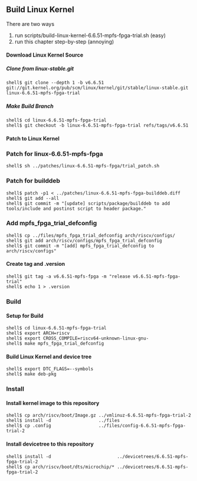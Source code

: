## Build Linux Kernel

There are two ways

1. run scripts/build-linux-kernel-6.6.51-mpfs-fpga-trial.sh (easy)
2. run this chapter step-by-step (annoying)

#### Download Linux Kernel Source

##### Clone from linux-stable.git

```console
shell$ git clone --depth 1 -b v6.6.51 git://git.kernel.org/pub/scm/linux/kernel/git/stable/linux-stable.git linux-6.6.51-mpfs-fpga-trial
```

##### Make Build Branch

```console
shell$ cd linux-6.6.51-mpfs-fpga-trial
shell$ git checkout -b linux-6.6.51-mpfs-fpga-trial refs/tags/v6.6.51
```

#### Patch to Linux Kernel

### Patch for linux-6.6.51-mpfs-fpga

```console
shell$ sh ../patches/linux-6.6.51-mpfs-fpga/trial_patch.sh
```
### Patch for builddeb

```console
shell$ patch -p1 < ../patches/linux-6.6.51-mpfs-fpga-builddeb.diff
shell$ git add --all
shell$ git commit -m "[update] scripts/package/builddeb to add tools/include and postinst script to header package."
```

### Add mpfs_fpga_trial_defconfig

```console
shell$ cp ../files/mpfs_fpga_trial_defconfig arch/riscv/configs/
shell$ git add arch/riscv/configs/mpfs_fpga_trial_defconfig
shell$ git commit -m "[add] mpfs_fpga_trial_defconfig to arch/riscv/configs"
```

#### Create tag and .version

```console
shell$ git tag -a v6.6.51-mpfs-fpga -m "release v6.6.51-mpfs-fpga-trial"
shell$ echo 1 > .version
```

### Build

#### Setup for Build 

````console
shell$ cd linux-6.6.51-mpfs-fpga-trial
shell$ export ARCH=riscv
shell$ export CROSS_COMPILE=riscv64-unknown-linux-gnu-
shell$ make mpfs_fpga_trial_defconfig
````

#### Build Linux Kernel and device tree

````console
shell$ export DTC_FLAGS=--symbols
shell$ make deb-pkg
````

### Install

#### Install kernel image to this repository

```console
shell$ cp arch/riscv/boot/Image.gz ../vmlinuz-6.6.51-mpfs-fpga-trial-2
shell$ install -d                  ../files
shell$ cp .config                  ../files/config-6.6.51-mpfs-fpga-trial-2
```

#### Install devicetree to this repository

```console
shell$ install -d                         ../devicetrees/6.6.51-mpfs-fpga-trial-2
shell$ cp arch/riscv/boot/dts/microchip/* ../devicetrees/6.6.51-mpfs-fpga-trial-2
```

